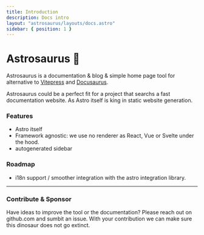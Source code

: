 ```yaml
---
title: Introduction
description: Docs intro
layout: "astrosaurus/layouts/docs.astro"
sidebar: { position: 1 }
---
```


# Astrosaurus 🦕

Astrosaurus is a documentation & blog & simple home page tool for alternative to [Vitepress](https://github.com/) and [Docusaurus](https://github.com/).

Astrosaurus could be a perfect fit for a project that searchs a fast documentation website. As Astro itself is king in static website generation.

### Features

- Astro itself
- Framework agnostic: we use no renderer as React, Vue or Svelte under the hood.
- autogenerated sidebar

### Roadmap

- i18n support / smoother integration with the astro integration library.

---

### Contribute & Sponsor

Have ideas to improve the tool or the documentation? Please reach out on github.com and sumbit an issue. With your contribution we can make sure this dinosaur does not go extinct.
